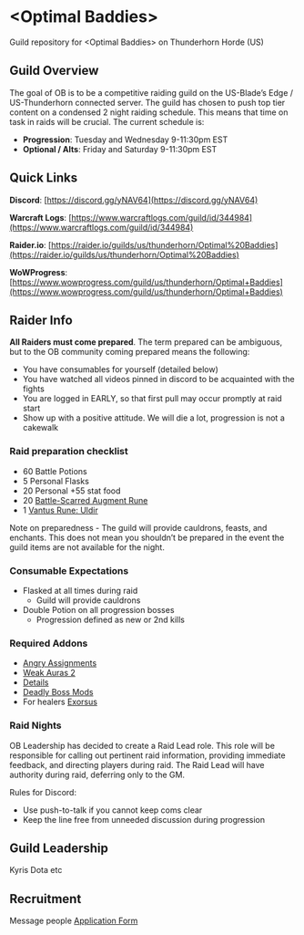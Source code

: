# &lt;Optimal Baddies&gt;
Guild repository for &lt;Optimal Baddies&gt; on Thunderhorn Horde (US)

## Guild Overview
The goal of OB is to be a competitive raiding guild on the US-Blade’s Edge / US-Thunderhorn connected server.  The guild has chosen to push top tier content on a condensed 2 night raiding schedule.  This means that time on task in raids will be crucial.  The current schedule is:

* **Progression**: Tuesday and Wednesday 9-11:30pm EST
* **Optional / Alts**: Friday and Saturday 9-11:30pm EST

## Quick Links
**Discord**: [https://discord.gg/yNAV64](https://discord.gg/yNAV64)

**Warcraft Logs**: [https://www.warcraftlogs.com/guild/id/344984](https://www.warcraftlogs.com/guild/id/344984)

**Raider.io**: [https://raider.io/guilds/us/thunderhorn/Optimal%20Baddies](https://raider.io/guilds/us/thunderhorn/Optimal%20Baddies)

**WoWProgress**: [https://www.wowprogress.com/guild/us/thunderhorn/Optimal+Baddies](https://www.wowprogress.com/guild/us/thunderhorn/Optimal+Baddies)

## Raider Info

**All Raiders must come prepared**.  The term prepared can be ambiguous, but to the OB community coming prepared means the following:

* You have consumables for yourself (detailed below)
* You have watched all videos pinned in discord to be acquainted with the fights
* You are logged in EARLY, so that first pull may occur promptly at raid start
* Show up with a positive attitude. We will die a lot, progression is not a cakewalk

### Raid preparation checklist
* 60 Battle Potions
* 5 Personal Flasks
* 20 Personal +55 stat food
* 20 [Battle-Scarred Augment Rune](https://www.wowhead.com/item=160053/battle-scarred-augment-rune)
* 1 [Vantus Rune: Uldir](https://www.wowhead.com/item=153673/vantus-rune-uldir)

Note on preparedness - The guild will provide cauldrons, feasts, and enchants. This does not mean you shouldn’t be prepared in the event the guild items are not available for the night.

### Consumable Expectations
* Flasked at all times during raid
	* Guild will provide cauldrons
* Double Potion on all progression bosses
	* Progression defined as new or 2nd kills

### Required Addons
* [Angry Assignments](https://www.curseforge.com/wow/addons/angry-assignments)
* [Weak Auras 2](https://www.curseforge.com/wow/addons/weakauras-2)
* [Details](https://www.curseforge.com/wow/addons/details)
* [Deadly Boss Mods](https://www.curseforge.com/wow/addons/deadly-boss-mods)
* For healers [Exorsus](https://wow.curseforge.com/projects/exorsus-raid-tools)

### Raid Nights
OB Leadership has decided to create a Raid Lead role.  This role will be responsible for calling out pertinent raid information, providing immediate feedback, and directing players during raid. The Raid Lead will have authority during raid, deferring only to the GM.

Rules for Discord:
* Use push-to-talk if you cannot keep coms clear
* Keep the line free from unneeded discussion during progression


## Guild Leadership
Kyris
Dota
etc

## Recruitment
Message people
[Application Form](https://goo.gl/forms/wJocnAEUv7fyHUol1)
